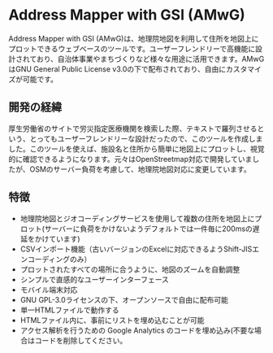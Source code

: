 # Address Mapper with GSI (AMwG)

Address Mapper with GSI (AMwG)は、地理院地図を利用して住所を地図上にプロットできるウェブベースのツールです。ユーザーフレンドリーで高機能に設計されており、自治体事業やまちづくりなど様々な用途に活用できます。AMwGはGNU General Public License v3.0の下で配布されており、自由にカスタマイズが可能です。

## 開発の経緯

厚生労働省のサイトで労災指定医療機関を検索した際、テキストで羅列させるという、とってもユーザーフレンドリーな設計だったので、このツールを作成しました。このツールを使えば、施設名と住所から簡単に地図上にプロットし、視覚的に確認できるようになります。元々はOpenStreetmap対応で開発していましたが、OSMのサーバー負荷を考慮して、地理院地図対応に変更しています。

## 特徴

- 地理院地図とジオコーディングサービスを使用して複数の住所を地図上にプロット(サーバーに負荷をかけないようデフォルトでは一件毎に200msの遅延をかけています)
- CSVインポート機能（古いバージョンのExcelに対応できるようShift-JISエンコーディングのみ）
- プロットされたすべての場所に合うように、地図のズームを自動調整
- シンプルで直感的なユーザーインターフェース
- モバイル端末対応
- GNU GPL-3.0ライセンスの下、オープンソースで自由に配布可能
- 単一HTMLファイルで動作する
- HTMLファイル内に、事前にリストを埋め込むことが可能
- アクセス解析を行うための Google Analytics のコードを埋め込み(不要な場合はコードを削除してください。<title>タグの直下に記述されています。)

## とりあえず使ってみる

以下のリンクを開いてください:

[Address Mapper with GSI](https://ysys-7.github.io/Address-Mapper-with-GSI/AMwG.html)

## リスト埋め込み版のデモ

以下のリンクを開いてください:

[Address Mapper with GSI embedded_demo](https://ysys-7.github.io/Address-Mapper-with-GSI/AMwG_embedded_demo.html)

## インストール方法

AMwG をローカルで使用するには、以下の手順に従ってください:

1. リポジトリをクローンする:
   
   ```sh
   git clone https://github.com/ysys-7/Address-Mapper-with-GSI.git
   ```

2. プロジェクト・ディレクトリに移動する:
   
   ```sh
   cd Address-Mapper-with-GSI
   ```

3. ウェブブラウザで`AMwG.html`を開く。

## 使用方法

1.施設名と住所のリストを半角カンマまたはタブで区切ってテキストエリアに入力します。

例:

```plaintext
東京都庁,東京都新宿区西新宿２丁目８−１
大阪城,大阪府大阪市中央区大阪城１−１
```

2. 「地図にプロット」ボタンをクリックすると、地図上に住所がプロットされます。

3. 「リセット」ボタンでページを再読み込みし、地図を消去する。

4. CSVファイル（Shift-JISエンコーディング）をインポートして住所をプロットすることもできます。

## FAQ

**Q: 住所を入力しても地図にプロットされません。**

A: 住所が正確に入力されていることを確認してください。また、施設名や住所に誤りがないかチェックしてください。施設名と住所の区切りが誤って全角カンマになっていないかチェックしてください。

**Q: CSVインポートがうまくいきません。**

A: CSVファイルのエンコーディングがShift-JISであることを確認してください。他のエンコーディング形式では動作しない可能性があります。

**Q: 地図上の位置が少しずれています。**

A: これはジオコーディングの誤差によるものである可能性があります。完全な精度を保証することは難しい場合がありますが、使用目的によっては許容範囲内であることをご確認ください。

## サポートとフィードバック

このプロジェクトはオープンソースであり、限られた時間の中で開発されています。バグ報告や機能リクエストについては、以下の方法でコミュニティと交流してください：

**Discussions**: 使用方法についての質問や他のユーザーとの議論を希望する場合は、[GitHub Discussions](https://github.com/ysys-7/Address-Mapper-with-GSI/discussions)をご利用ください。

## プルリクエスト

- プルリクエストは受け付けていません。これは、開発プロセスを管理しやすくし、私の個人的なスケジュールに合わせてアップデートが行われるようにするためです。
- 提案やフィードバックがある場合は、「Discussions」タブで意見を交換してください。私はこれを定期的に確認し、将来のアップデートのために検討します。

## 地理院地図の利用規約

本プロジェクト AMwG は、地理院の地図およびジオコーディングサービスを使用しています。利用規約については、以下のリンクを参照してください。

- [地理院地図利用規約](https://www.gsi.go.jp/kikakuchousei/kikakuchousei40182.html)
- 出典：[地理院地図](https://maps.gsi.go.jp)

## ライセンス

AMwGはGNU General Public License v3.0で配布されています。詳しくはLICENSEファイルをご覧ください。

## 原作者

Yossy (ysys-7)によって作成されました。詳細は[GitHub Repository](https://github.com/ysys-7/Address-Mapper-with-GSI)をご覧ください。
